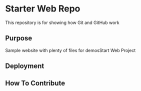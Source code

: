 # Starter Web Repo

This repository is for showing how Git and GitHub work

## Purpose

Sample website with plenty of files for demosStart Web Project

## Deployment

## How To Contribute
